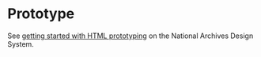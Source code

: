 # Prototype

See [getting started with HTML prototyping](https://nationalarchives.github.io/design-system/get-started/prototyping/#html) on the National Archives Design System.
